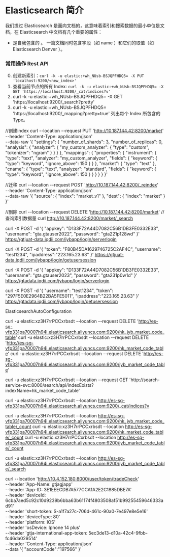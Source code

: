# Elasticsearch 简介

我们提过 Elasticsearch 是面向文档的，这意味着索引和搜索数据的最小单位是文档，在 Elasticsearch 中文档有几个重要的属性：
+ 是自我包含的 。 一篇文档同时包含宇段（如 name ）和它们的取值（如 Elasticsearch Denver ）。




### 常用操作 Rest API
0. 创建新索引：`curl -k -u elastic:+wh_NUsb-BSJQPFHDQ5= -X PUT 'localhost:9200/<new_index>'`
1. 查看当前节点的所有 Index: `curl -k -u elastic:+wh_NUsb-BSJQPFHDQ5= -X GET 'https://localhost:9200/_cat/indices?v' `
2. curl -k -u elastic:+wh_NUsb-BSJQPFHDQ5= -X  GET 'https://localhost:9200/_search?pretty' 
3. curl -k -u elastic:+wh_NUsb-BSJQPFHDQ5= 'https://localhost:9200/_mapping?pretty=true'   列出每个 Index 所包含的 Type。


//创建index
curl --location --request PUT 'http://10.187.144.42:8200/market' \
--header 'Content-Type: application/json' \
--data-raw '{
    "settings": {
        "number_of_shards": 3,
        "number_of_replicas": 0,
        "analysis": {
            "analyzer": {
                "my_custom_analyzer": {
                    "type": "custom",
                    "tokenizer": "ngram"
                }
            }
        }
    },
    "mappings": {
        "properties": {
            "instrument": {
                "type": "text",
                "analyzer": "my_custom_analyzer",
                "fields": {
                    "keyword": {
                        "type": "keyword",
                        "ignore_above": 150
                    }
                }
            },
            "market": {
                "type": "text"
            },
            "cname": {
                "type": "text",
                "analyzer": "standard",
                "fields": {
                    "keyword": {
                        "type": "keyword",
                        "ignore_above": 150
                    }
                }
            }
        }
    }
}'


//迁移
curl --location --request POST 'http://10.187.144.42:8200/_reindex' \
--header 'Content-Type: application/json' \
--data-raw '{
    "source": {
        "index": "market_v1"
    },
    "dest": {
        "index": "market"
    }
}'

//删除
curl --location --request DELETE 'http://10.187.144.42:8200/market'
//查询索引数据量
curl http://10.187.144.42:8200/market/_search


curl -X POST -d '{
    "appkey": "D133F72A44D7082C56B1DB3FE0332E33",
    "username": "gta.gtauser2022",
    "password": "gta221p128wd"
   }'  https://gtjuat-data.iqdii.com/jybapp/login/serverlogin
   
   
   curl -X POST -d '{
    "token": "F80B45DA1629746725C2AF4C",
    "username": "test1234",
    "ipaddress":"223.165.23.63"
   }'  https://gtjuat-data.iqdii.com/jybapp/login/getusersession



curl -X POST -d '{
    "appkey": "D133F72A44D7082C56B1DB3FE0332E33",
    "username": "gta.gtauser2023",
    "password": "gta231p0w1d"
   }'  https://gtadata.iqdii.com/jybapp/login/serverlogin



   curl -X POST -d '{
	"username": "test1234",
    "token": "297F5E0E2964B22BA5FE5011",
    "ipaddress":"223.165.23.63"
   }'  https://gtadata.iqdii.com/jybapp/login/getusersession


ElasticsearchAutoConfiguration




curl -u elastic:xz3H7rrPCCxrbsdt --location --request DELETE 'http://es-sg-vfp331pa70007h94i.elasticsearch.aliyuncs.com:9200/hk_jyb_market_code_table'
curl -u elastic:xz3H7rrPCCxrbsdt --location --request DELETE 'http://es-sg-vfp331pa70007h94i.elasticsearch.aliyuncs.com:9200/hk_market_code_table'
curl -u elastic:xz3H7rrPCCxrbsdt --location --request DELETE 'http://es-sg-vfp331pa70007h94i.elasticsearch.aliyuncs.com:9200/jyb_market_code_table'



curl -u elastic:xz3H7rrPCCxrbsdt --location --request GET 'http://search-service-svc:8000/search/api/indexExists?indexName=hk_market_code_table'




curl -u elastic:xz3H7rrPCCxrbsdt --location http://es-sg-vfp331pa70007h94i.elasticsearch.aliyuncs.com:9200/_cat/indices?v

curl -u elastic:xz3H7rrPCCxrbsdt --location http://es-sg-vfp331pa70007h94i.elasticsearch.aliyuncs.com:9200/hk_jyb_market_code_table/_count
curl -u elastic:xz3H7rrPCCxrbsdt --location http://es-sg-vfp331pa70007h94i.elasticsearch.aliyuncs.com:9200/hk_market_code_table/_count
curl -u elastic:xz3H7rrPCCxrbsdt --location http://es-sg-vfp331pa70007h94i.elasticsearch.aliyuncs.com:9200/jyb_market_code_table/_count

curl -u elastic:xz3H7rrPCCxrbsdt --location http://es-sg-vfp331pa70007h94i.elasticsearch.aliyuncs.com:9200/jyb_market_code_table/_search



curl --location 'http://10.4.152.180:8000/user/token/tradeCheck' \
--header 'App-Name: gtjagjapp' \
--header 'App-ID: 3E1EEECDB7A577CCA1A2E2C1885DBE7A' \
--header 'deviceId: 6cba7aed5c92c10d9239b6bba63b61174f4803508af51b99255459646333ad91' \
--header 'short-token: S-a1f7a27c-706d-461c-90a0-7e497e8e5e16' \
--header 'deviceType: 80' \
--header 'platform: IOS' \
--header 'osDevice: Iphone 14 plus' \
--header 'gtja-international-app-token: 5ec3de13-d10a-42c4-9fbb-fc46da029514' \
--header 'Content-Type: application/json' \
--data '{
    "accountCode":"197566"
}'